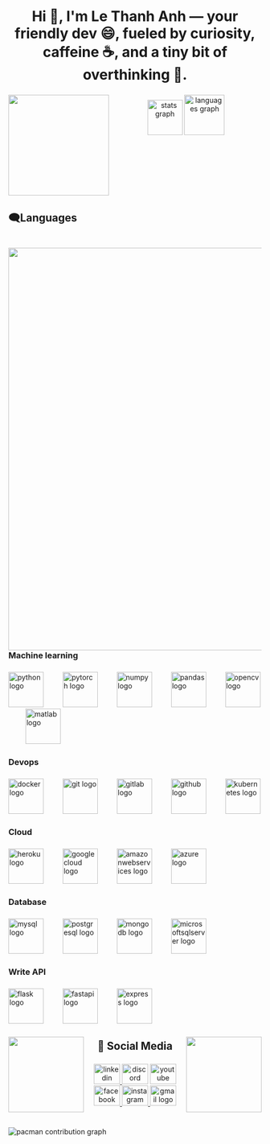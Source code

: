 <h1 align="center">Hi 👋, I'm Le Thanh Anh — your friendly dev 😄, fueled by curiosity, caffeine ☕, and a tiny bit of overthinking 🤯.</h1>

###

<img align="left" height="200" src="https://i.pinimg.com/1200x/79/36/7e/79367e92624a7e0064cb28a11dd89bf0.jpg"  />

###

<div align="center">
  <img src="https://github-readme-stats.vercel.app/api?username=lethanhanh-del&hide_title=true&hide_rank=true&show_icons=true&include_all_commits=false&count_private=false&disable_animations=false&theme=onedark&locale=en&hide_border=false" height="70" alt="stats graph"  />
  <img src="https://github-readme-stats.vercel.app/api/top-langs?username=lethanhanh-del&locale=en&hide_title=false&layout=compact&card_width=320&langs_count=6&theme=onedark&hide_border=false" height="80" alt="languages graph"  />
</div>

###

<br clear="both">

<h2 align="left">🗨️Languages</h2>

###

<br clear="both">

<img align="right" height="800" src="https://i.pinimg.com/736x/26/ef/cf/26efcf7abb39776b755dd4fc075921ba.jpg"  />

###

<h3 align="left">Machine learning</h3>

###

<div align="left">
  <img src="https://cdn.jsdelivr.net/gh/devicons/devicon/icons/python/python-original.svg" height="70" alt="python logo"  />
  <img width="30" />
  <img src="https://cdn.jsdelivr.net/gh/devicons/devicon/icons/pytorch/pytorch-original.svg" height="70" alt="pytorch logo"  />
  <img width="30" />
  <img src="https://cdn.jsdelivr.net/gh/devicons/devicon/icons/numpy/numpy-original.svg" height="70" alt="numpy logo"  />
  <img width="30" />
  <img src="https://cdn.jsdelivr.net/gh/devicons/devicon/icons/pandas/pandas-original.svg" height="70" alt="pandas logo"  />
  <img width="30" />
  <img src="https://cdn.jsdelivr.net/gh/devicons/devicon/icons/opencv/opencv-original.svg" height="70" alt="opencv logo"  />
  <img width="30" />
  <img src="https://cdn.jsdelivr.net/gh/devicons/devicon/icons/matlab/matlab-original.svg" height="70" alt="matlab logo"  />
</div>

###

<h3 align="left">Devops</h3>

###

<div align="left">
  <img src="https://cdn.jsdelivr.net/gh/devicons/devicon/icons/docker/docker-original.svg" height="70" alt="docker logo"  />
  <img width="30" />
  <img src="https://cdn.jsdelivr.net/gh/devicons/devicon/icons/git/git-original.svg" height="70" alt="git logo"  />
  <img width="30" />
  <img src="https://cdn.jsdelivr.net/gh/devicons/devicon/icons/gitlab/gitlab-original.svg" height="70" alt="gitlab logo"  />
  <img width="30" />
  <img src="https://cdn.jsdelivr.net/gh/devicons/devicon/icons/github/github-original.svg" height="70" alt="github logo"  />
  <img width="30" />
  <img src="https://cdn.jsdelivr.net/gh/devicons/devicon/icons/kubernetes/kubernetes-plain.svg" height="70" alt="kubernetes logo"  />
</div>

###

<h3 align="left">Cloud</h3>

###

<div align="left">
  <img src="https://cdn.jsdelivr.net/gh/devicons/devicon/icons/heroku/heroku-original.svg" height="70" alt="heroku logo"  />
  <img width="30" />
  <img src="https://cdn.jsdelivr.net/gh/devicons/devicon/icons/googlecloud/googlecloud-original.svg" height="70" alt="googlecloud logo"  />
  <img width="30" />
  <img src="https://cdn.jsdelivr.net/gh/devicons/devicon/icons/amazonwebservices/amazonwebservices-line-wordmark.svg" height="70" alt="amazonwebservices logo"  />
  <img width="30" />
  <img src="https://cdn.jsdelivr.net/gh/devicons/devicon/icons/azure/azure-original.svg" height="70" alt="azure logo"  />
</div>

###

<h3 align="left">Database</h3>

###

<div align="left">
  <img src="https://cdn.jsdelivr.net/gh/devicons/devicon/icons/mysql/mysql-original.svg" height="70" alt="mysql logo"  />
  <img width="30" />
  <img src="https://cdn.jsdelivr.net/gh/devicons/devicon/icons/postgresql/postgresql-original.svg" height="70" alt="postgresql logo"  />
  <img width="30" />
  <img src="https://cdn.jsdelivr.net/gh/devicons/devicon/icons/mongodb/mongodb-original.svg" height="70" alt="mongodb logo"  />
  <img width="30" />
  <img src="https://cdn.jsdelivr.net/gh/devicons/devicon/icons/microsoftsqlserver/microsoftsqlserver-plain.svg" height="70" alt="microsoftsqlserver logo"  />
</div>

###

<h3 align="left">Write API</h3>

###

<div align="left">
  <img src="https://cdn.jsdelivr.net/gh/devicons/devicon/icons/flask/flask-original.svg" height="70" alt="flask logo"  />
  <img width="30" />
  <img src="https://cdn.jsdelivr.net/gh/devicons/devicon/icons/fastapi/fastapi-original.svg" height="70" alt="fastapi logo"  />
  <img width="30" />
  <img src="https://cdn.jsdelivr.net/gh/devicons/devicon/icons/express/express-original.svg" height="70" alt="express logo"  />
</div>

###

<img align="left" height="150" src="https://i.pinimg.com/1200x/89/05/ac/8905ac3a7ac24ab0fe649372b69d32c5.jpg"  />

###

<img align="right" height="150" src="https://i.pinimg.com/1200x/8b/79/6c/8b796c07d71750f531e87ce7f106c234.jpg"  />

###

<h2 align="center">🎉 Social Media</h2>

###

<div align="center">
  <a href="https://www.linkedin.com/in/anhlt411/" target="_blank">
    <img src="https://raw.githubusercontent.com/maurodesouza/profile-readme-generator/master/src/assets/icons/social/linkedin/default.svg" width="52" height="40" alt="linkedin logo"  />
  </a>
  <img src="https://raw.githubusercontent.com/maurodesouza/profile-readme-generator/master/src/assets/icons/social/discord/default.svg" width="52" height="40" alt="discord logo"  />
  <a href="https://www.youtube.com/@bbdont5219" target="_blank">
    <img src="https://raw.githubusercontent.com/maurodesouza/profile-readme-generator/master/src/assets/icons/social/youtube/default.svg" width="52" height="40" alt="youtube logo"  />
  </a>
  <a href="https://www.facebook.com/thanhanh.le.4114/" target="_blank">
    <img src="https://raw.githubusercontent.com/maurodesouza/profile-readme-generator/master/src/assets/icons/social/facebook/default.svg" width="52" height="40" alt="facebook logo"  />
  </a>
  <a href="https://www.instagram.com/_hnahthna2is1/" target="_blank">
    <img src="https://raw.githubusercontent.com/maurodesouza/profile-readme-generator/master/src/assets/icons/social/instagram/default.svg" width="52" height="40" alt="instagram logo"  />
  </a>
  <a href="mailto:anhlt041104@gmail.com" target="_blank">
    <img src="https://raw.githubusercontent.com/maurodesouza/profile-readme-generator/master/src/assets/icons/social/gmail/default.svg" width="52" height="40" alt="gmail logo"  />
  </a>
</div>

###

<br clear="both">

<picture>
  <source media="(prefers-color-scheme: dark)" srcset="https://raw.githubusercontent.com/lethanhanh-del/lethanhanh-del/output/pacman-contribution-graph-dark.svg">
  <source media="(prefers-color-scheme: light)" srcset="https://raw.githubusercontent.com/lethanhanh-del/lethanhanh-del/output/pacman-contribution-graph.svg">
  <img alt="pacman contribution graph" src="https://raw.githubusercontent.com/lethanhanh-del/lethanhanh-del/output/pacman-contribution-graph.svg">
</picture>

###

